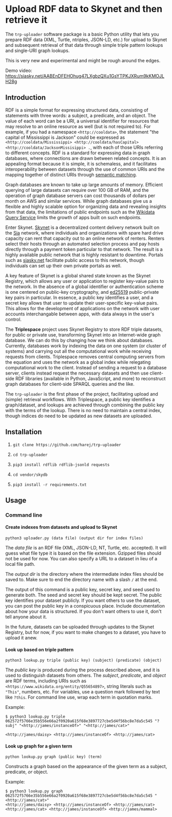 # Upload RDF data to Skynet and then retrieve it

The `trp-uploader` software package is a basic Python utility that lets you prepare RDF data (XML, Turtle, ntriples, JSON-LD, etc.) for upload to Skynet and subsequent retrieval of that data through simple triple pattern lookups and single-URI graph lookups.

This is very new and experimental and might be rough around the edges.

Demo video: https://siasky.net/AABEnDFEHOhug47LXgbzQXu1GsYTPKJXRum9kKMOJLH28g

## Introduction
RDF is a simple format for expressing structured data, consisting of statements with three words: a subject, a predicate, and an object. The value of each word can be a URI, a universal identifier for resources that may resolve to an online resource as well (but is not required to). For example, if you had a namespace `<http://cooldata>`, the statement "the capital of Mississippi is Jackson" could be expressed as `<http://cooldata/Mississippi> <http://cooldata/hasCapital> <http://cooldata/JacksonMissisippi> .`, with each of those URIs referring to different concepts. RDF is a standard for expressing data in graph databases, where connections are drawn between related concepts. It is an appealing format because it is simple, it is schemaless, and it facilitates interoperability between datasets through the use of common URIs and the mapping together of distinct URIs through [semantic matching](https://en.wikipedia.org/wiki/Semantic_matching).

Graph databases are known to take up large amounts of memory. Efficient querying of large datasets can require over 100 GB of RAM, and the operation of graph database servers can cost thousands of dollars per month on AWS and similar services. While graph databases give us a flexible and highly scalable option for organizing data and revealing insights from that data, the limitations of public endpoints such as the [Wikidata Query Service](https://query.wikidata.org) limits the growth of apps built on such endpoints.

Enter Skynet. [Skynet](https://siasky.net) is a decentralized content delivery network built on the [Sia](https://sia.tech) network, where individuals and organizations with spare hard drive capacity can rent that capacity out to an online network of renters. Renters select their hosts through an automated selection process and pay hosts directly through a payment token particular to that network. The result is a highly available public network that is highly resistant to downtime. Portals such as [siasky.net](https://siasky.net) facilitate public access to this network, though individuals can set up their own private portals as well.

A key feature of Skynet is a global shared state known as the Skynet Registry, which allows any user or application to register key-value pairs to the network. In the absence of a global identifier or authentication scheme is one centered on public-key cryptography, and [ed25519](https://ed25519.cr.yp.to) public-private key pairs in particular. In essence, a public key identifies a user, and a secret key allows that user to update their user-specific key-value pairs. This allows for the development of applications on the network with user accounts interchangable between apps, with data always in the user's control.

The **Triplespace** project uses Skynet Registry to store RDF triple datasets, for public or private use, transforming Skynet into an Internet-wide graph database. We can do this by changing how we think about databases. Currently, databases work by indexing the data on one system (or cluster of systems) and carrying out all the computational work while receiving requests from clients. Triplespace removes central computing servers from the equation and uses the network as a global index while relegating computational work to the client. Instead of sending a request to a database server, clients instead request the necessary datasets and then use client-side RDF libraries (available in Python, JavaScript, and more) to reconstruct graph databases for client-side SPARQL queries and the like.

The `trp-uploader` is the first phase of the project, facilitating upload and (simple) retrieval workflows. With Triplespace, a public key identifies a graph/dataset, and lookups are achieved through combining the public key with the terms of the lookup. There is no need to maintain a central index, though indices do need to be updated as new datasets are uploaded.

## Installation

1. `git clone https://github.com/harej/trp-uploader`

2. `cd trp-uploader`

3. `pip3 install rdflib rdflib-jsonld requests`

4. `cd vendor/skydb`

5. `pip3 install -r requirements.txt`

## Usage

### Command line

#### Create indexes from datasets and upload to Skynet

`python3 uploader.py (data file) (output dir for index files)`

The *data file* is an RDF file (XML, JSON-LD, NT, Turtle, etc. accepted). It will guess what file type it is based on the file extension. Gzipped files should not be used for now. You can also specify a URL to a dataset in lieu of a local file path.

The *output dir* is the directory where the intermediate index files should be saved to. Make sure to end the directory name with a slash `/` at the end.

The output of this command is a public key, secret key, and seed used to generate both. The seed and secret key should be kept secret. The public key identifies your dataset publicly. If you want others to use the dataset, you can post the public key in a conspicuous place. Include documentation about how your data is structured. If you don't want others to use it, don't tell anyone about it.

In the future, datasets can be uploaded through updates to the Skynet Registry, but for now, if you want to make changes to a dataset, you have to upload it anew.

#### Look up based on triple pattern

`python3 lookup.py triple (public key) (subject) (predicate) (object)`

The *public key* is produced during the process described above, and it is used to distinguish datasets from others. The *subject*, *predicate*, and *object* are RDF terms, including URIs such as `<https://www.wikidata.org/entity/Q55654897>`, string literals such as `"This"`, numbers, etc. For variables, use a question mark followed by text like `?this`. For command line use, wrap each term in quotation marks.

Example:

```
$ python3 lookup.py triple 062572f5766e35b556e66a2f0920a615f68e3897727cbe5d4f56bc8e7da5c545 "?subj" "<http://james/instanceOf>" "<http://james/cat>"

<http://james/daisy> <http://james/instanceOf> <http://james/cat>
```

#### Look up graph for a given term

`python lookup.py graph (public key) (term)`

Constructs a graph based on the appearance of the given term as a subject, predicate, *or* object.

Example:
````
$ python3 lookup.py graph 062572f5766e35b556e66a2f0920a615f68e3897727cbe5d4f56bc8e7da5c545 "<http://james/cat>"                                                 
<http://james/daisy> <http://james/instanceOf> <http://james/cat>
<http://james/cat> <http://james/instanceOf> <http://james/mammal>
````
